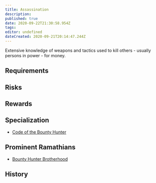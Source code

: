 ```yaml
---
title: Assassination
description: 
published: true
date: 2020-09-22T21:30:58.954Z
tags: 
editor: undefined
dateCreated: 2020-09-21T20:14:47.244Z
---
```


Extensive knowledge of weapons and tactics used to kill others - usually persons in power - for money.

## Requirements

## Risks

## Rewards

## Specialization

- [Code of the Bounty Hunter](/traditions/code-of-the-bounty-hunter)

## Prominent Ramathians

- [Bounty Hunter Brotherhood](/groups/bounty-hunter-brotherhood)

## History

